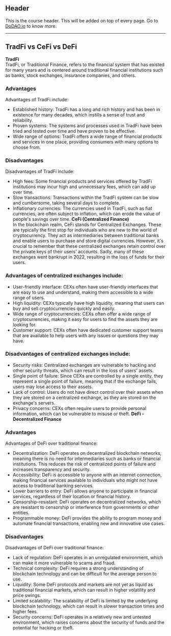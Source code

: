 ## Header
This is the course header. This will be added on top of every page. Go to [DoDAO.io](https://www.dodao.io) to know more.

 ---
 
 ## TradFi vs CeFi vs DeFi
 
 **TradFi**        
TradFi, or Traditional Finance, refers to the financial system that has existed for many years and is centered around traditional financial institutions such as banks, stock exchanges, insurance companies, and others.

### Advantages
Advantages of TradFi include:
- Established history: TradFi has a long and rich history and has been in existence for many decades, which instills a sense of trust and reliability.
- Proven systems: The systems and processes used in TradFi have been tried and tested over time and have proven to be effective.
- Wide range of options: TradFi offers a wide range of financial products and services in one place, providing consumers with many options to choose from.

### Disadvantages
Disadvantages of TradFi include:
- High fees: Some financial products and services offered by TradFi institutions may incur high and unnecessary fees, which can add up over time.
- Slow transactions: Transactions within the TradFi system can be slow and cumbersome, taking several days to complete.
- Inflationary currencies: The currencies used in TradFi, such as fiat currencies, are often subject to inflation, which can erode the value of people's savings over time. 
 **CeFi (Centralized Finance)**        
In the blockchain realm, CeFi stands for Centralized Exchanges. These are typically the first stop for individuals who are new to the world of cryptocurrency. They act as intermediaries between traditional banks and enable users to purchase and store digital currencies. However, it's crucial to remember that these centralized exchanges retain control over the private keys of their users' accounts. Sadly, many of these exchanges went bankrupt in 2022, resulting in the loss of funds for their users.


### Advantages of centralized exchanges include:

- User-friendly interface: CEXs often have user-friendly interfaces that are easy to use and understand, making them accessible to a wide range of users.
- High liquidity: CEXs typically have high liquidity, meaning that users can buy and sell cryptocurrencies quickly and easily.
- Wide range of cryptocurrencies: CEXs often offer a wide range of cryptocurrencies, making it easy for users to find the assets they are looking for.
- Customer support: CEXs often have dedicated customer support teams that are available to help users with any issues or questions they may have.

### Disadvantages of centralized exchanges include:
- Security risks: Centralized exchanges are vulnerable to hacking and other security threats, which can result in the loss of users' assets.
- Single point of failure: Since CEXs are controlled by a single entity, they represent a single point of failure, meaning that if the exchange fails, users may lose access to their assets.
- Lack of control: Users do not have direct control over their assets when they are stored on a centralized exchange, as they are stored on the exchange's servers.
- Privacy concerns: CEXs often require users to provide personal information, which can be vulnerable to misuse or theft. 
 **DeFi - Decentralized Finance**        
### Advantages
Advantages of DeFi over traditional finance:
- Decentralization: DeFi operates on decentralized blockchain networks, meaning there is no need for intermediaries such as banks or financial institutions. This reduces the risk of centralized points of failure and increases transparency and security.
- Accessibility: DeFi is accessible to anyone with an internet connection, making financial services available to individuals who might not have access to traditional banking services.
- Lower barriers to entry: DeFi allows anyone to participate in financial services, regardless of their location or financial history.
- Censorship-resistant: DeFi operates on decentralized networks, which are resistant to censorship or interference from governments or other entities.
- Programmable money: DeFi provides the ability to program money and automate financial transactions, enabling new and innovative use cases.

### Disadvantages
Disadvantages of DeFi over traditional finance:
- Lack of regulation: DeFi operates in an unregulated environment, which can make it more vulnerable to scams and fraud.
- Technical complexity: DeFi requires a strong understanding of blockchain technology and can be difficult for the average person to use.
- Liquidity: Some DeFi protocols and markets are not yet as liquid as traditional financial markets, which can result in higher volatility and price swings.
- Limited scalability: The scalability of DeFi is limited by the underlying blockchain technology, which can result in slower transaction times and higher fees.
- Security concerns: DeFi operates in a relatively new and untested environment, which raises concerns about the security of funds and the potential for hacking or theft. 
 
